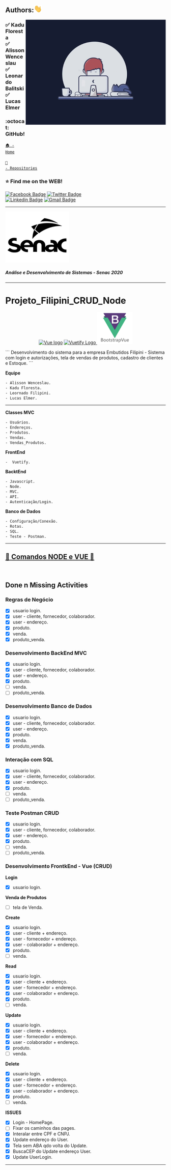 <p><h2> Authors:<img src="https://github.com/KaduFloresta/KaduFloresta/blob/main/img/Hi.gif?raw=true" width="25"></h2>
<img align="right" alt="GIF" src="https://github.com/KaduFloresta/KaduFloresta/blob/main/img/gif2.gif?raw=true" width="440";/> 
<h3> ✅ Kadu Floresta <br>
 ✅ Alisson Wenceslau <br>
 ✅ Leonardo Balitski <br>
 ✅ Lucas Elmer</h3> 

<h3>:octocat: GitHub!</h3>

 <code><a href="https://github.com/KaduFloresta" title="HomeGit">🏠 - Home</a><br></code><br>
 <code><a href="https://github.com/KaduFloresta?tab=repositories" title="RepoGit">📂 - Repositories</a><br></code>
</p>

<h3>⭐ Find me on the WEB!</h3>

[![Facebook Badge](https://img.shields.io/badge/-Kadu_Floresta-lightblue?style=flat-square&logo=Facebook&logoColor=white&link=https://www.facebook.com/kadu.floresta)](https://www.facebook.com/kadu.floresta)
[![Twitter Badge](https://img.shields.io/badge/-@kadu_kururu-1ca0f1?style=flat-square&labelColor=1ca0f1&logo=twitter&logoColor=white&link=https://twitter.com/kadu_kururu)](https://twitter.com/kadu_kururu)
<br>
[![Linkedin Badge](https://img.shields.io/badge/-Kadu_Floresta-blue?style=flat-square&logo=Linkedin&logoColor=white&link=https://www.linkedin.com/in/kadufloresta/)](https://www.linkedin.com/in/kadufloresta/)
[![Gmail Badge](https://img.shields.io/badge/-cefloresta1@gmail.com-c14438?style=flat-square&logo=Gmail&logoColor=white&link=mailto:cefloresta1@gmail.com)](mailto:cefloresta1@gmail.com)

<hr>
<a href="https://portal.sc.senac.br/portal/site/descontos-e-bolsas/senac-joinville"><img src="https://github.com/KaduFloresta/JavaScript_WebSite/raw/master/img/senac.png" alt="drawing" width="200"/></a><h5>Análise e Desenvolvimento de Sistemas - Senac 2020</h5> 

---

# Projeto_Filipini_CRUD_Node
<p align="center">
    <a href="https://vuejs.org" target="_blank" rel="noopener noreferrer"><img width="100" src="https://vuejs.org/images/logo.png" alt="Vue logo"></a>
    <a href="https://vuetifyjs.com" target="_blank">
    <img alt="Vuetify Logo" width="85" src="https://cdn.vuetifyjs.com/images/logos/logo.svg">
  </a>
  <a href="https://bootstrap-vue.org">
    <img src="https://github.com/bootstrap-vue/bootstrap-vue/raw/master/static/banner.png" width="110">
  </a>
</p>
```
Desenvolvimento do sistema para a empresa Embutidos Filipini - Sistema com login e autorizações, tela de vendas de produtos, cadastro de clientes e Estoque.
```

**Equipe**
```
- Alisson Wenceslau.
- Kadu Floresta.
- Leornado Filipini.
- Lucas Elmer.
```
---

**Classes MVC**
```
- Usuários.
- Endereços.
- Produtos.
- Vendas.
- Vendas_Produtos.
```
**FrontEnd**
```
-  Vuetify.
```

**BacktEnd**
```
- Javascript.
- Node.
- MVC.
- API.
- Autenticação/Login.
```

**Banco de Dados**
```
- Configuração/Conexão.
- Rotas.
- SQL.
- Teste - Postman.
```

---
<h2><a href="https://github.com/KaduFloresta/Projeto_Filipini_CRUD_Node/blob/main/SistemaFilipini/frontend/db_filipini/comandos.md" title="Comandos">🐛 Comandos NODE e VUE 🐛</a><br></h2><br>

## Done n Missing Activities

### Regras de Negócio
- [X] usuario login.
- [X] user - cliente, fornecedor, colaborador.
- [X] user - endereço.
- [X] produto.
- [X] venda.
- [X] produto_venda.

### Desenvolvimento BackEnd MVC
- [X] usuario login.
- [X] user - cliente, fornecedor, colaborador.
- [X] user - endereço.
- [X] produto.
- [ ] venda.
- [ ] produto_venda.

### Desenvolvimento Banco de Dados
- [X] usuario login.
- [X] user - cliente, fornecedor, colaborador.
- [X] user - endereço.
- [X] produto.
- [X] venda.
- [X] produto_venda.
  
### Interação com SQL
- [X] usuario login.
- [X] user - cliente, fornecedor, colaborador.
- [X] user - endereço.
- [X] produto.
- [ ] venda.
- [ ] produto_venda.

### Teste Postman CRUD
- [X] usuario login.
- [X] user - cliente, fornecedor, colaborador.
- [X] user - endereço.
- [X] produto.
- [ ] venda.
- [ ] produto_venda.

### Desenvolvimento FrontkEnd - Vue (CRUD)
**Login**
- [X] usuario login.

**Venda de Produtos**
- [ ] tela de Venda.

**Create**
- [X] usuario login.
- [X] user - cliente + endereço.
- [X] user - fornecedor + endereço.
- [X] user - colaborador + endereço.
- [X] produto.
- [ ] venda.

**Read**
- [X] usuario login.
- [X] user - cliente + endereço.
- [X] user - fornecedor + endereço.
- [X] user - colaborador + endereço.
- [X] produto.
- [ ] venda.

**Update**
- [X] usuario login.
- [X] user - cliente + endereço.
- [X] user - fornecedor + endereço.
- [X] user - colaborador + endereço.
- [X] produto.
- [ ] venda.

**Delete**
- [X] usuario login.
- [X] user - cliente + endereço.
- [X] user - fornecedor + endereço.
- [X] user - colaborador + endereço.
- [X] produto.
- [ ] venda.

**ISSUES**
- [X] Login - HomePage.
- [ ] Fixar os caminhos das pages.
- [X] Interalar entre CPF e CNPJ.
- [X] Update endereço do User.
- [X] Tela sem ABA qdo volta do Update.
- [X] BuscaCEP do Update endereço User.
- [X] Update UserLogin.
  
---
